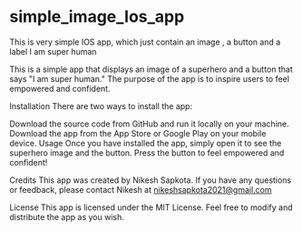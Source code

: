 # simple_image_Ios_app
This is very simple IOS app, which just contain an image , a button and a label 
                            I am super human
                            
This is a simple app that displays an image of a superhero and a button that says "I am super human." The purpose of the app is to inspire users to feel empowered and confident.

Installation
There are two ways to install the app:

Download the source code from GitHub and run it locally on your machine.
Download the app from the App Store or Google Play on your mobile device.
Usage
Once you have installed the app, simply open it to see the superhero image and the button. Press the button to feel empowered and confident!

Credits
This app was created by Nikesh Sapkota. If you have any questions or feedback, please contact Nikesh at nikeshsapkota2021@gmail.com

License
This app is licensed under the MIT License. Feel free to modify and distribute the app as you wish.




